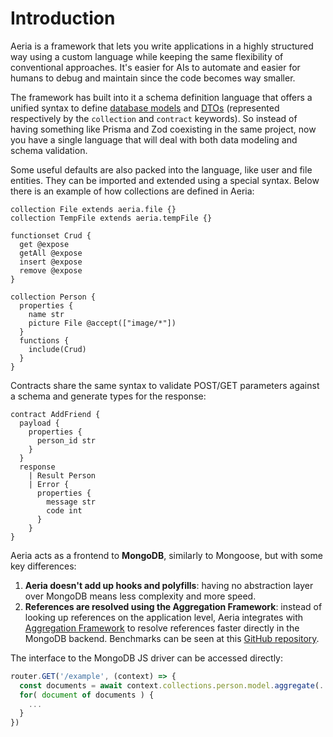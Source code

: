 # Introduction

Aeria is a framework that lets you write applications in a highly structured way using a custom language while keeping the same flexibility of conventional approaches. It's easier for AIs to automate and easier for humans to debug and maintain since the code becomes way smaller.

The framework has built into it a schema definition language that offers a unified syntax to define [database models](/aeria/collections) and [DTOs](/aeria/contracts) (represented respectively by the `collection` and `contract` keywords). So instead of having something like Prisma and Zod coexisting in the same project, now you have a single language that will deal with both data modeling and schema validation.

Some useful defaults are also packed into the language, like user and file entities. They can be imported and extended using a special syntax. Below there is an example of how collections are defined in Aeria:

```aeria
collection File extends aeria.file {}
collection TempFile extends aeria.tempFile {}

functionset Crud {
  get @expose
  getAll @expose
  insert @expose
  remove @expose
}

collection Person {
  properties {
    name str
    picture File @accept(["image/*"])
  }
  functions {
    include(Crud)
  }
}
```

Contracts share the same syntax to validate POST/GET parameters against a schema and generate types for the response:

```aeria
contract AddFriend {
  payload {
    properties {
      person_id str
    }
  }
  response
    | Result Person
    | Error {
      properties {
        message str
        code int
      }
    }
}
```

Aeria acts as a frontend to **MongoDB**, similarly to Mongoose, but with some key differences:

1. **Aeria doesn't add up hooks and polyfills**: having no abstraction layer over MongoDB means less complexity and more speed.
2. **References are resolved using the Aggregation Framework**: instead of looking up references on the application level, Aeria integrates with [Aggregation Framework](https://www.mongodb.com/docs/manual/aggregation/) to resolve references faster directly in the MongoDB backend. Benchmarks can be seen at this [GitHub repository](https://github.com/aeria-org/benchmark).

The interface to the MongoDB JS driver can be accessed directly:

```ts
router.GET('/example', (context) => {
  const documents = await context.collections.person.model.aggregate(...)
  for( document of documents ) {
    ...
  }
})
```

<!-- ## Why Aeria? -->
<!---->
<!-- 1. It is faster -->
<!-- 2. It has better TypeScript support (than Mongoose) -->
<!-- 3. It offers a more cohesive approach -->
<!-- 4. It is smaller and has more potential of linear growth -->
<!---->
